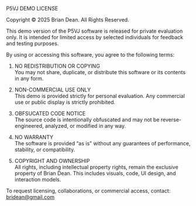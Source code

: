 P5VJ DEMO LICENSE

Copyright © 2025 Brian Dean. All Rights Reserved.

This demo version of the P5VJ software is released for private evaluation only. It is intended for limited access by selected individuals for feedback and testing purposes.

By using or accessing this software, you agree to the following terms:

1. NO REDISTRIBUTION OR COPYING  
   You may not share, duplicate, or distribute this software or its contents in any form.

2. NON-COMMERCIAL USE ONLY  
   This demo is provided strictly for personal evaluation. Any commercial use or public display is strictly prohibited.

3. OBFSUCATED CODE NOTICE  
   The source code is intentionally obfuscated and may not be reverse-engineered, analyzed, or modified in any way.

4. NO WARRANTY  
   The software is provided “as is” without any guarantees of performance, stability, or compatibility.

5. COPYRIGHT AND OWNERSHIP  
   All rights, including intellectual property rights, remain the exclusive property of Brian Dean. This includes visuals, code, UI design, and interaction models.

To request licensing, collaborations, or commercial access, contact: bridean@gmail.com
